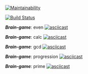 [![Maintainability](https://api.codeclimate.com/v1/badges/cffd7d0c351fdcbaba44/maintainability)](https://codeclimate.com/github/Ashtrey9155/frontend-project-lvl1/maintainability)

[![Build Status](https://travis-ci.org/Ashtrey9155/frontend-project-lvl1.svg?branch=master)](https://travis-ci.org/Ashtrey9155/frontend-project-lvl1)

***Brain-game***: even
[![asciicast](https://asciinema.org/a/HVjPlH4madhut4Br2mKboVyiL.svg)](https://asciinema.org/a/HVjPlH4madhut4Br2mKboVyiL)

***Brain-game***: calc
[![asciicast](https://asciinema.org/a/DPpo01PYRH9rC8VWHIOwcohmF.svg)](https://asciinema.org/a/DPpo01PYRH9rC8VWHIOwcohmF)

***Brain-game***: gcd
[![asciicast](https://asciinema.org/a/JQjHTp99sfYAQcByktOoU7kAS.svg)](https://asciinema.org/a/JQjHTp99sfYAQcByktOoU7kAS)

***Brain-game***: progression
[![asciicast](https://asciinema.org/a/A9n4dcYzr3arCsomFh4NlFuqR.svg)](https://asciinema.org/a/A9n4dcYzr3arCsomFh4NlFuqR)

***Brain-game***: prime
[![asciicast](https://asciinema.org/a/2pM84XMvz24flcBfHGj1B4RTl.svg)](https://asciinema.org/a/2pM84XMvz24flcBfHGj1B4RTl)